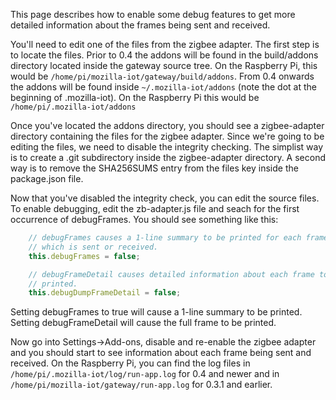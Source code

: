 This page describes how to enable some debug features to get more detailed information about the frames being sent and received.

You'll need to edit one of the files from the zigbee adapter. The first step is to locate the files. Prior to 0.4 the addons will be found in the build/addons directory located inside the gateway source tree. On the Raspberry Pi, this would be `/home/pi/mozilla-iot/gateway/build/addons`. From 0.4 onwards the addons will be found inside `~/.mozilla-iot/addons` (note the dot at the beginning of .mozilla-iot). On the Raspberry Pi this would be `/home/pi/.mozilla-iot/addons`

Once you've located the addons directory, you should see a zigbee-adapter directory containing the files for the zigbee adapter. Since we're going to be editing the files, we need to disable the integrity checking. The simplist way is to create a .git subdirectory inside the zigbee-adapter directory. A second way is to remove the SHA256SUMS entry from the files key inside the package.json file.

Now that you've disabled the integrity check, you can edit the source files. To enable debugging, edit the zb-adapter.js file and seach for the first occurrence of debugFrames. You should see something like this:
```js
    // debugFrames causes a 1-line summary to be printed for each frame
    // which is sent or received.
    this.debugFrames = false;

    // debugFrameDetail causes detailed information about each frame to be
    // printed.
    this.debugDumpFrameDetail = false;
```
Setting debugFrames to true will cause a 1-line summary to be printed. Setting debugFrameDetail will cause the full frame to be printed.

Now go into Settings->Add-ons, disable and re-enable the zigbee adapter and you should start to see information about each frame being sent and received. On the Raspberry Pi, you can find the log files in `/home/pi/.mozilla-iot/log/run-app.log` for 0.4 and newer and in `/home/pi/mozilla-iot/gateway/run-app.log` for 0.3.1 and earlier.